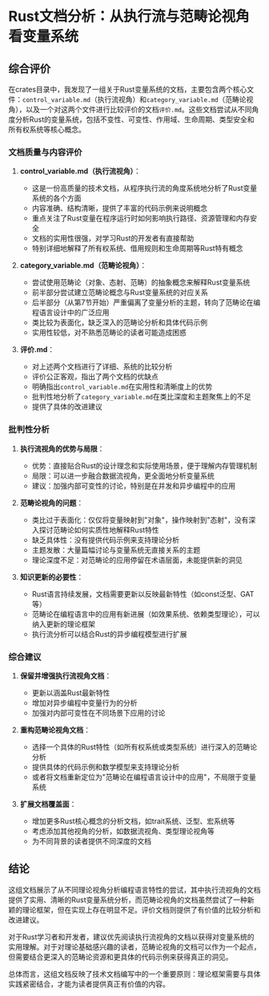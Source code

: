 # Rust文档分析：从执行流与范畴论视角看变量系统

## 综合评价

在crates目录中，我发现了一组关于Rust变量系统的文档，主要包含两个核心文件：`control_variable.md`（执行流视角）和`category_variable.md`（范畴论视角），以及一个对这两个文件进行比较评价的文档`评价.md`。这些文档尝试从不同角度分析Rust的变量系统，包括不变性、可变性、作用域、生命周期、类型安全和所有权系统等核心概念。

### 文档质量与内容评价

1. **control_variable.md（执行流视角）**：
   - 这是一份高质量的技术文档，从程序执行流的角度系统地分析了Rust变量系统的各个方面
   - 内容准确、结构清晰，提供了丰富的代码示例来说明概念
   - 重点关注了Rust变量在程序运行时如何影响执行路径、资源管理和内存安全
   - 文档的实用性很强，对学习Rust的开发者有直接帮助
   - 特别详细地解释了所有权系统、借用规则和生命周期等Rust特有概念

2. **category_variable.md（范畴论视角）**：
   - 尝试使用范畴论（对象、态射、范畴）的抽象概念来解释Rust变量系统
   - 前半部分尝试建立范畴论概念与Rust变量系统的对应关系
   - 后半部分（从第7节开始）严重偏离了变量分析的主题，转向了范畴论在编程语言设计中的广泛应用
   - 类比较为表面化，缺乏深入的范畴论分析和具体代码示例
   - 实用性较低，对不熟悉范畴论的读者可能造成困惑

3. **评价.md**：
   - 对上述两个文档进行了详细、系统的比较分析
   - 评价公正客观，指出了两个文档的优缺点
   - 明确指出`control_variable.md`在实用性和清晰度上的优势
   - 批判性地分析了`category_variable.md`在类比深度和主题聚焦上的不足
   - 提供了具体的改进建议

### 批判性分析

1. **执行流视角的优势与局限**：
   - 优势：直接贴合Rust的设计理念和实际使用场景，便于理解内存管理机制
   - 局限：可以进一步融合数据流视角，更全面地分析变量系统
   - 建议：加强内部可变性的讨论，特别是在并发和异步编程中的应用

2. **范畴论视角的问题**：
   - 类比过于表面化：仅仅将变量映射到"对象"，操作映射到"态射"，没有深入探讨范畴论如何实质性地解释Rust特性
   - 缺乏具体性：没有提供代码示例来支持理论分析
   - 主题发散：大量篇幅讨论与变量系统无直接关系的主题
   - 理论深度不足：对范畴论的应用停留在术语层面，未能提供新的洞见

3. **知识更新的必要性**：
   - Rust语言持续发展，文档需要更新以反映最新特性（如const泛型、GAT等）
   - 范畴论在编程语言中的应用有新进展（如效果系统、依赖类型理论），可以纳入更新的理论框架
   - 执行流分析可以结合Rust的异步编程模型进行扩展

### 综合建议

1. **保留并增强执行流视角文档**：
   - 更新以涵盖Rust最新特性
   - 增加对异步编程中变量行为的分析
   - 加强对内部可变性在不同场景下应用的讨论

2. **重构范畴论视角文档**：
   - 选择一个具体的Rust特性（如所有权系统或类型系统）进行深入的范畴论分析
   - 提供具体的代码示例和数学模型来支持理论分析
   - 或者将文档重新定位为"范畴论在编程语言设计中的应用"，不局限于变量系统

3. **扩展文档覆盖面**：
   - 增加更多Rust核心概念的分析文档，如trait系统、泛型、宏系统等
   - 考虑添加其他视角的分析，如数据流视角、类型理论视角等
   - 为不同背景的读者提供不同深度的文档

## 结论

这组文档展示了从不同理论视角分析编程语言特性的尝试，其中执行流视角的文档提供了实用、清晰的Rust变量系统分析，而范畴论视角的文档虽然尝试了一种新颖的理论框架，但在实现上存在明显不足。评价文档则提供了有价值的比较分析和改进建议。

对于Rust学习者和开发者，建议优先阅读执行流视角的文档以获得对变量系统的实用理解。对于对理论基础感兴趣的读者，范畴论视角的文档可以作为一个起点，但需要结合更深入的范畴论资源和更具体的代码示例来获得真正的洞见。

总体而言，这组文档反映了技术文档编写中的一个重要原则：理论框架需要与具体实践紧密结合，才能为读者提供真正有价值的内容。
